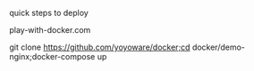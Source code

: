 quick steps to deploy

play-with-docker.com

git clone https://github.com/yoyoware/docker;cd docker/demo-nginx;docker-compose up



